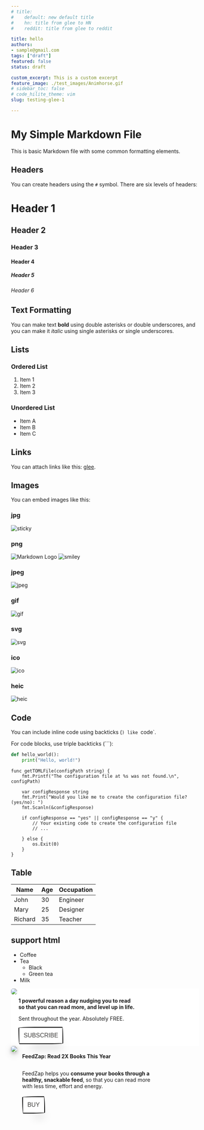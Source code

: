 ```yaml
---
# title:
#    default: new default title
#    hn: title from glee to HN
#    reddit: title from glee to reddit

title: hello
authors:
- sample@gmail.com
tags: ["draft"]
featured: false
status: draft

custom_excerpt: This is a custom excerpt
feature_image: ./test_images/Animhorse.gif
# sidebar_toc: false
# code_hilite_theme: vim
slug: testing-glee-1

---
```


<!-- [TOC] -->

# My Simple Markdown File

 

This is  basic Markdown file with some common formatting elements.

## Headers

You can create headers using the `#` symbol. There are six levels of headers:

# Header 1
## Header 2
### Header 3
#### Header 4
##### Header 5
###### Header 6

## Text Formatting

You can make text **bold** using double asterisks or double underscores, and you can make it *italic* using single asterisks or single underscores.

## Lists

### Ordered List

1. Item 1
2. Item 2
3. Item 3

### Unordered List

- Item A
- Item B
- Item C

## Links

You can attach links like this: [glee](https://github.com/HexmosTech/glee).

## Images

You can embed images like this:
### jpg

![sticky](./test_images/sticky.jpg)

### png

![Markdown Logo](https://markdown-here.com/img/icon256.png)
![smiley](./test_images/smiley.png)

### jpeg
![jpeg](./test_images/img.jpeg)


### gif
![gif](./test_images/Animhorse.gif)


### svg

![svg](./test_images/glee_banner.svg)

### ico

![ico](./test_images/icon.ico)

### heic
![heic](./test_images/apple.heic)
## Code

You can include inline code using backticks (`) like `code`.

For code blocks, use triple backticks (```):

```python
def hello_world():
    print("Hello, world!")
```

```golang
func getTOMLFile(configPath string) {
	fmt.Printf("The configuration file at %s was not found.\n", configPath)

	var configResponse string
	fmt.Print("Would you like me to create the configuration file? (yes/no): ")
	fmt.Scanln(&configResponse)

	if configResponse == "yes" || configResponse == "y" {
		// Your existing code to create the configuration file
		// ...

	} else {
		os.Exit(0)
	}
}
```

## Table 

| Name      | Age | Occupation |
| --------- | --- | ---------- |
| John      | 30  | Engineer   |
| Mary      | 25  | Designer   |
| Richard   | 35  | Teacher    |


## support html

<ul>
  <li>Coffee</li>
  <li>Tea
    <ul>
      <li>Black</li>
      <li>Green tea</li>
    </ul>
  </li>
  <li>Milk</li>
</ul>


<div id="hex-ad-wrapper" style="background-color: #fff">
   <div id="hex-ad-div1" style="display: inline-block">
      <a
         href="https://hexmos.com/365reasons?utm_source=https://journal.hexmos.com/basic-rules-of-design&utm_medium=bannerad&utm_campaign=365reasons"
         target="_blank"
         >
      <img
         style="border-radius: 5px"
         class="hex-ad-img-fluid"
         src="https://karma-src-x02msdf8-23.s3.ap-south-1.amazonaws.com/product-menu-logo/365bannersmall.png"
         />
      </a>
   </div>
   <div
      id="hex-ad-div2"
      style="vertical-align: top; display: inline-block; width: 360px"
      >
      <div id="hex-ad-card-content" style="padding-top: 5px; padding-bottom: 5px">
         <p style="padding-top: 5px">
            <b>
            1 powerful reason a day nudging you to read <br />
            so that you can read more, and level up in life.
            </b>
         </p>
         <p>Sent throughout the year. Absolutely FREE.</p>
         <a
            href="https://hexmos.com/365reasons?utm_source=https://journal.hexmos.com/basic-rules-of-design&utm_medium=bannerad&utm_campaign=365reasons"
            target="_blank"
            >
         <button
            class="hex-ad-button-55"
            role="button"
            style="
            align-self: center;
            background-color: #fff;
            background-image: none;
            background-position: 0 90%;
            background-repeat: repeat no-repeat;
            background-size: 4px 3px;
            border-radius: 15px 225px 255px 15px 15px 255px 225px 15px;
            border-style: solid;
            border-width: 2px;
            box-shadow: rgba(0, 0, 0, 0.2) 15px 28px 25px -18px;
            box-sizing: border-box;
            color: #41403e;
            cursor: pointer;
            display: inline-block;
            font-family: Neucha, sans-serif;
            font-size: 1rem;
            outline: none;
            padding: 0.75rem;
            text-decoration: none;
            transition: all 235ms ease-in-out;
            border-bottom-left-radius: 15px 255px;
            border-bottom-right-radius: 225px 15px;
            border-top-left-radius: 255px 15px;
            border-top-right-radius: 15px 225px;
            "
            >
         SUBSCRIBE
         </button>
         </a>
      </div>
   </div>
</div>




   <div id="hex-ad2-div1" style="display: inline-block">
      <a
         href="https://hexmos.com/feedzap?utm_source=https://journal.hexmos.com/css-mistakes/&utm_medium=bannerad&utm_campaign=fz"
         target="_blank"
         >
      <img
         style="
         border-radius: 5px;
         box-shadow: 0 4px 8px 0 rgba(0, 0, 0, 0.2),
         0 6px 20px 0 rgba(0, 0, 0, 0.19);
         "
         class="hex-ad2-img-fluid"
         src="https://karma-src-x02msdf8-23.s3.ap-south-1.amazonaws.com/product-menu-logo/feedzapbanner.png"
         />
      </a>
   </div>
   <div  id="hex-ad2-div2"
      style="
      vertical-align: top;
      display: inline-block;
      width: 360px;
      margin-left: 10px;
      "
      >
      <div
         id="hex-ad2-card-content"
         style="padding-top: 5px; padding-bottom: 5px"
         >
         <p><b>FeedZap: Read 2X Books This Year</b></p>
         <p style="padding-top: 15px">
            FeedZap helps you
            <b>consume your books through a healthy, snackable feed</b>, so that you
            can read more with less time, effort and energy.
         </p>
         <a
            href="https://hexmos.com/feedzap?utm_source=https://journal.hexmos.com/css-mistakes/&utm_medium=bannerad&utm_campaign=fz"
            target="_blank"
            >
         <button
            class="hex-ad2-button-55"
            role="button"
            onclick="openFeedzap()"
            style="
            margin-top: 5px;
            align-self: center;
            background-color: #fff;
            background-image: none;
            background-position: 0 90%;
            background-repeat: repeat no-repeat;
            background-size: 4px 3px;
            border-radius: 15px 225px 255px 15px 15px 255px 225px 15px;
            border-style: solid;
            border-width: 2px;
            box-shadow: rgba(0, 0, 0, 0.2) 15px 28px 25px -18px;
            box-sizing: border-box;
            color: #41403e;
            cursor: pointer;
            display: inline-block;
            font-family: Neucha, sans-serif;
            font-size: 1rem;
            outline: none;
            padding: 0.75rem;
            text-decoration: none;
            transition: all 235ms ease-in-out;
            border-bottom-left-radius: 15px 255px;
            border-bottom-right-radius: 225px 15px;
            border-top-left-radius: 255px 15px;
            border-top-right-radius: 15px 225px;
            "
            >
         BUY
         </button>
         </a>
      </div>
   </div>
</div>


  <style>
    .article-title {
      opacity: 0;
       filter: blur(3px);
      animation: fadeIn 1s ease 1s forwards;
    }

    @keyframes fadeIn {
      to {
        opacity: 1;
         filter: blur(0px);
      }
    }
  </style>


  <script>
    document.addEventListener("DOMContentLoaded", function() {
      const urlParams = new URLSearchParams(window.location.search);
      const articleTitleElement = document.querySelector('.article-title');
      if (urlParams.has('src')) {
        const srcValue = urlParams.get('src');
       
        switch (srcValue) {
          case 'hn':
            articleTitleElement.textContent = 'New Title for HN';
            document.title = 'New Title for HN'
            break;
          case 'reddit':
            articleTitleElement.textContent = 'New Title for Reddit';
            document.title = 'New Title for Reddit';
            break;
          default:
            break;
        }
      
      }
    });
  </script>